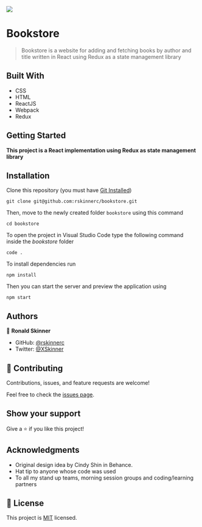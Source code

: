 ![](https://img.shields.io/badge/Microverse-blueviolet)

# Bookstore

> Bookstore is a website for adding and fetching books by author and title written in React using Redux as a state management library

## Built With

- CSS
- HTML
- ReactJS
- Webpack
- Redux

## Getting Started

**This project is a React implementation using Redux as state management library**

## Installation

Clone this repository (you must have [Git Installed](https://github.com/git-guides/install-git))

`git clone git@github.com:rskinnerc/bookstore.git`

Then, move to the newly created folder `bookstore` using this command

`cd bookstore`

To open the project in Visual Studio Code type the following command inside the _bookstore_ folder

`code .`

To install dependencies run

`npm install`

Then you can start the server and preview the application using

`npm start`

## Authors

👤 **Ronald Skinner**

- GitHub: [@rskinnerc](https://github.com/rskinnerc)
- Twitter: [@XSkinner](https://twitter.com/XSkinner)

## 🤝 Contributing

Contributions, issues, and feature requests are welcome!

Feel free to check the [issues page](../../issues/).

## Show your support

Give a ⭐️ if you like this project!

## Acknowledgments

- Original design idea by Cindy Shin in Behance.
- Hat tip to anyone whose code was used
- To all my stand up teams, morning session groups and coding/learning partners

## 📝 License

This project is [MIT](./MIT.md) licensed.
